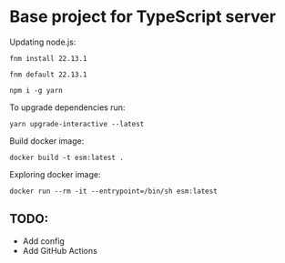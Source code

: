 # Base project for TypeScript server

Updating node.js:
```
fnm install 22.13.1

fnm default 22.13.1

npm i -g yarn
```

To upgrade dependencies run:

``
yarn upgrade-interactive --latest
``

Build docker image:

``
docker build -t esm:latest .
``

Exploring docker image:

``
docker run --rm -it --entrypoint=/bin/sh esm:latest
``

## TODO:
* Add config
* Add GitHub Actions